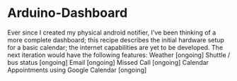 # Arduino-Dashboard
Ever since I created my physical android notifier, I've been thinking of a more complete dashboard; this recipe describes the initial hardware setup for a basic calendar; the internet capabilities are yet to be developed. The next iteration would have the following features: 
Weather [ongoing] 
Shuttle / bus status [ongoing] 
Email [ongoing] 
Missed Call [ongoing] 
Calendar Appointments using Google Calendar [ongoing]
